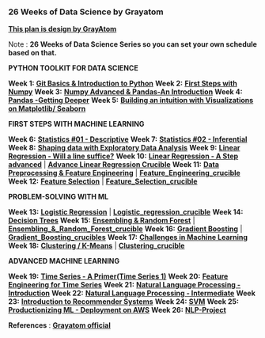 ### 26 Weeks of Data Science by Grayatom

[**This plan is design by GrayAtom**](https://greyatom.com/26-weeks-of-data-science/) 

Note : **26 Weeks of Data Science Series so you can set your own schedule based on that.**

**PYTHON TOOLKIT FOR DATA SCIENCE**

**Week 1:** [**Git Basics & Introduction to Python**](https://github.com/ashishpatel26/26-Weeks-Of-Data-Science/tree/master/Week-01-Git_%26_Python_intro)
**Week 2:** [**First Steps with Numpy**](https://github.com/ashishpatel26/26-Weeks-Of-Data-Science/tree/master/Week-02-Numpy-Basic)
**Week 3:** [**Numpy Advanced & Pandas-An Introduction**](https://github.com/ashishpatel26/26-Weeks-Of-Data-Science/tree/master/Week-03-Numpy_advanced_Pandas_basic)
**Week 4:** [**Pandas -Getting Deeper**](https://github.com/ashishpatel26/26-Weeks-Of-Data-Science/tree/master/Week-04-Pandas-Advanced)
**Week 5:** [**Building an intuition with Visualizations on Matplotlib/ Seaborn**](https://github.com/ashishpatel26/26-Weeks-Of-Data-Science/tree/master/Week-05-visualization-matplotlib)

**FIRST STEPS WITH MACHINE LEARNING**

**Week 6:** **[Statistics #01 - Descriptive](https://github.com/ashishpatel26/26-Weeks-Of-Data-Science/tree/master/Week-06-Descriptive_Stats)**
**Week 7:** **[Statistics #02 - Inferential](https://github.com/ashishpatel26/26-Weeks-Of-Data-Science/tree/master/Week-07-Inferential_Stats)**
**Week 8:** **[Shaping data with Exploratory Data Analysis](https://github.com/ashishpatel26/26-Weeks-Of-Data-Science/tree/master/Week-09-Exploratory_Data_Analysis)**
**Week 9:** **[Linear Regression - Will a line suffice?](https://github.com/ashishpatel26/26-Weeks-Of-Data-Science/tree/master/Week-08-Linear_Regression)**
**Week 10:** **[Linear Regression - A Step advanced](https://github.com/ashishpatel26/26-Weeks-Of-Data-Science/tree/master/Week-10-Advanced_linear_regression)** | **[Advance Linear Regression Crucible](https://github.com/ashishpatel26/26-Weeks-Of-Data-Science/tree/master/Week-10-Advanced_linear_regression_crucible)** 
**Week 11:** **[Data Preprocessing & Feature Engineering](https://github.com/ashishpatel26/26-Weeks-Of-Data-Science/tree/master/Week-11-Feature_Engineering)** | [**Feature_Engineering_crucible**](https://github.com/ashishpatel26/26-Weeks-Of-Data-Science/tree/master/Week-11-Feature_Engineering_crucible)
**Week 12:** [**Feature Selection**](https://github.com/ashishpatel26/26-Weeks-Of-Data-Science/tree/master/Week-12-Feature_Selection) | [**Feature_Selection_crucible**](https://github.com/ashishpatel26/26-Weeks-Of-Data-Science/tree/master/Week-12-Feature_Selection_crucible)

**PROBLEM-SOLVING WITH ML**

**Week 13:** [**Logistic Regression**](https://github.com/ashishpatel26/26-Weeks-Of-Data-Science/tree/master/Week-13-Logistic_regression) | [**Logistic_regression_crucible**](https://github.com/ashishpatel26/26-Weeks-Of-Data-Science/tree/master/Week-13-Logistic_regression_crucible)
**Week 14:** **[Decision Trees](https://github.com/ashishpatel26/26-Weeks-Of-Data-Science/tree/master/Week-14-Decision_Tree)**
**Week 15:** **[Ensembling & Random Forest](https://github.com/ashishpatel26/26-Weeks-Of-Data-Science/tree/master/Week-15-Ensembling_%26_Random_Forest)** | [**Ensembling_&_Random_Forest_crucible**](https://github.com/ashishpatel26/26-Weeks-Of-Data-Science/tree/master/Week-15-Ensembling_%26_Random_Forest_crucible)
**Week 16:** [**Gradient Boosting**](https://github.com/ashishpatel26/26-Weeks-Of-Data-Science/tree/master/Week-16-Gradient_Boosting) | [**Gradient_Boosting_crucibles**](https://github.com/ashishpatel26/26-Weeks-Of-Data-Science/tree/master/Week-16-Gradient_Boosting_crucibles)
**Week 17:** **[Challenges in Machine Learning](https://github.com/ashishpatel26/26-Weeks-Of-Data-Science/tree/master/Week-17-Challenges_in_ml)**
**Week 18:** **[Clustering / K-Means](https://github.com/ashishpatel26/26-Weeks-Of-Data-Science/tree/master/Week-18-Clustering)** | [**Clustering_crucible**](https://github.com/ashishpatel26/26-Weeks-Of-Data-Science/tree/master/Week-18-Clustering_crucible)

**ADVANCED MACHINE LEARNING**

**Week 19:** [**Time Series - A Primer(Time Series 1)**](https://github.com/ashishpatel26/26-Weeks-Of-Data-Science/tree/master/Week-19-Timeseries_1) 
**Week 20:** [**Feature Engineering for Time Series**](https://github.com/ashishpatel26/26-Weeks-Of-Data-Science/tree/master/Week-20-Timeseries_2)
**Week 21:** [**Natural Language Processing - Introduction**](https://github.com/ashishpatel26/26-Weeks-Of-Data-Science/tree/master/Week-21-nlp_introduction)
**Week 22:** [**Natural Language Processing - Intermediate**](https://github.com/ashishpatel26/26-Weeks-Of-Data-Science/tree/master/Week-22-nlp_intermediate)
**Week 23:** [**Introduction to Recommender Systems**](https://github.com/ashishpatel26/26-Weeks-Of-Data-Science/tree/master/Week-23-Introduction%20to%20Recommender%20Systems)
**Week 24:** [**SVM**](https://github.com/ashishpatel26/26-Weeks-Of-Data-Science/tree/master/Week-24-Support_Vector_Machines)
**Week 25:** **[Productionizing ML - Deployment on AWS](https://github.com/ashishpatel26/26-Weeks-Of-Data-Science/tree/master/Week-25-Productionizing%20ML%20-%20Deployment%20on%20AWS)**
**Week 26:** [**NLP-Project**](https://github.com/ashishpatel26/26-Weeks-Of-Data-Science/tree/master/Week-26-NLP-Project)



**References** : [**Grayatom official**](https://greyatom.com/26-weeks-of-data-science/)